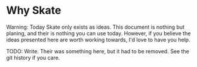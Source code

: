 # Why Skate

<div class="warning">

Warning: Today Skate only exists as ideas. This document is nothing but planing, and
their is nothing you can use today. However, if you believe the ideas presented
here are worth working towards, I'd love to have you help.

</div>

TODO: Write. Their was something here, but it had to be removed. See the git history if you care.


<style>
main .warning p {
    padding: 10px 20px;
    margin: 20px 0;
}

main .warning p::before {
    content: "⚠️ ";
}

.light main .warning p,
.rust main .warning p {
    border: 2px solid red;
    background: #ffcece;
}

.rust main .warning p {
    /* overrides previous declaration */
    border-color: #961717;
}

.coal main .warning p,
.navy main .warning p,
.ayu main .warning p {
    background: #542626
}

/* Make the links higher contrast on dark themes */
.coal main .warning p a,
.navy main .warning p a,
.ayu main .warning p a {
    color: #80d0d0
}
</style>
